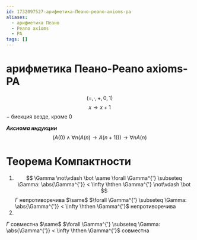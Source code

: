 ```yaml
---
id: 1732097527-арифметика-Пеано-peano-axioms-pa
aliases:
  - арифметика Пеано
  - Peano axioms
  - PA
tags: []
---
```


# арифметика Пеано-Peano axioms-PA
$$
\left(=, \cdot, +, 0, 1\right)
$$
$$
x \to x + 1
$$
$-$ биекция везде, кроме 0

***Аксиома индукции***
$$
(A(0) \land \forall n (A(n) \to A(n+1))) \to \forall n A(n)
$$
# Теорема Компактности
1. $$
\Gamma \not\vdash \bot \same
\forall \Gamma^{'} \subseteq \Gamma: \abs{\Gamma^{'}} < \infty \hthen
\Gamma^{'} \not\vdash \bot
$$
$\Gamma$ непротиворечива
$\same$
$\forall \Gamma^{'} \subseteq \Gamma: \abs{\Gamma^{'}} < \infty \hthen \Gamma^{'}$
непротиворечива
2. 
$\Gamma$ совместна
$\same$
$\forall \Gamma^{'} \subseteq \Gamma: \abs{\Gamma^{'}} < \infty \hthen \Gamma^{'}$
совместна
